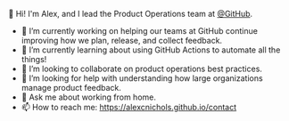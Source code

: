 :wave: Hi! I'm Alex, and I lead the Product Operations team at [@GitHub](https://github.com/github). 

- 🔭 I’m currently working on helping our teams at GitHub continue improving how we plan, release, and collect feedback.
- 🌱 I’m currently learning about using GitHub Actions to automate all the things!
- 👯 I’m looking to collaborate on product operations best practices.
- 🤔 I’m looking for help with understanding how large organizations manage product feedback.
- 💬 Ask me about working from home.
- 📫 How to reach me: https://alexcnichols.github.io/contact
